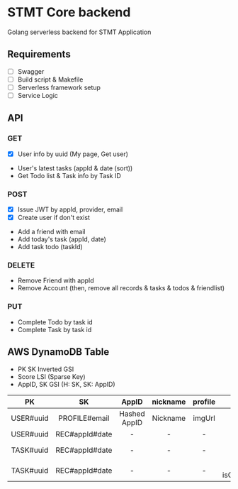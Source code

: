 # STMT Core backend

Golang serverless backend for STMT Application

## Requirements

- [ ] Swagger
- [ ] Build script & Makefile
- [ ] Serverless framework setup
- [ ] Service Logic
 
## API

### GET
- [x] User info by uuid (My page, Get user)
- User's latest tasks (appId & date (sort))
- Get Todo list & Task info by Task ID

### POST
- [x] Issue JWT by appId, provider, email
- [x] Create user if don't exist 
- Add a friend with email
- Add today's task (appId, date)
- Add task todo (taskId)

### DELETE
- Remove Friend with appId
- Remove Account (then, remove all records & tasks & todos & friendlist)

### PUT
- Complete Todo by task id
- Complete Task by task id

## AWS DynamoDB Table
- PK SK Inverted GSI 
- Score LSI (Sparse Key)
- AppID, SK GSI (H: SK, SK: AppID)
 
|PK|SK|AppID|nickname|profile|todo|score|memo|where|willStart|estimatedMinutes|completedAt|createdAt|
|:-----:|:-----:|:-----:|:-----:|:-----:|:-----:|:-----:|:-----:|:-----:|:-----:|:-----:|:-----:|:-----:|
|USER#uuid|PROFILE#email|Hashed AppID|Nickname|imgUrl|-|-|-|-|-|-|-|-|-|-|
|USER#uuid|REC#appId#date|-|-|-|-|999|-|-|-|-|-|-|
|TASK#uuid|REC#appId#date|-|-|-|[]|-|blah|hanyang univ|1604343297363|300|1604343441719|1604343257363|
|TASK#uuid|REC#appId#date|-|-|-|[{content, isCompleted}]|-|-|-|-|-|-|1604343277363|